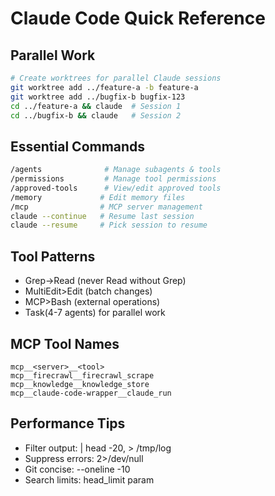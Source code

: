 # Claude Code Quick Reference

## Parallel Work
```bash
# Create worktrees for parallel Claude sessions
git worktree add ../feature-a -b feature-a
git worktree add ../bugfix-b bugfix-123
cd ../feature-a && claude  # Session 1
cd ../bugfix-b && claude   # Session 2
```

## Essential Commands
```bash
/agents              # Manage subagents & tools
/permissions         # Manage tool permissions
/approved-tools      # View/edit approved tools
/memory             # Edit memory files
/mcp                # MCP server management
claude --continue   # Resume last session
claude --resume     # Pick session to resume
```

## Tool Patterns
- Grep→Read (never Read without Grep)
- MultiEdit>Edit (batch changes)
- MCP>Bash (external operations)
- Task(4-7 agents) for parallel work

## MCP Tool Names
```
mcp__<server>__<tool>
mcp__firecrawl__firecrawl_scrape
mcp__knowledge__knowledge_store
mcp__claude-code-wrapper__claude_run
```

## Performance Tips
- Filter output: | head -20, > /tmp/log
- Suppress errors: 2>/dev/null
- Git concise: --oneline -10
- Search limits: head_limit param
